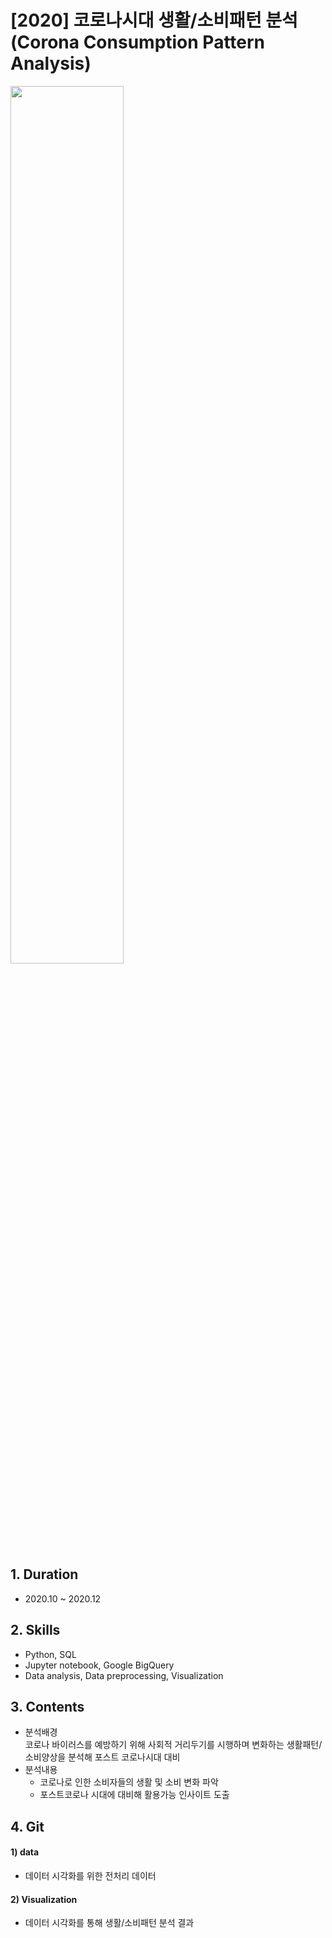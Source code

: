 # [2020] 코로나시대 생활/소비패턴 분석(Corona Consumption Pattern Analysis)
<img src= "https://user-images.githubusercontent.com/109687076/184571205-6c614093-2ae6-42a2-9e7b-4b0324d1a87f.JPG" width="60%">

## 1. Duration
- 2020.10 ~ 2020.12

## 2. Skills
- Python, SQL
- Jupyter notebook, Google BigQuery
- Data analysis, Data preprocessing, Visualization

## 3. Contents
- 분석배경  
  코로나 바이러스를 예방하기 위해 사회적 거리두기를 시행하며 변화하는 생활패턴/소비양상을 분석해 포스트 코로나시대 대비
- 분석내용
  - 코로나로 인한 소비자들의 생활 및 소비 변화 파악
  - 포스트코로나 시대에 대비해 활용가능 인사이트 도출
  
  
## 4. Git
#### 1) data
- 데이터 시각화를 위한 전처리 데이터
#### 2) Visualization
- 데이터 시각화를 통해 생활/소비패턴 분석 결과
